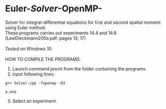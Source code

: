 # Euler-_Solver_-OpenMP-
Solver for integral-differential equations for first and second spatial moment using Euler method.\
These programs carries out experiments 14.4 and 14.6 (LawDieckmann200a.pdf: pages 13, 17)
\
\
_Tested on Windows 10._
\
\
HOW TO COMPILE THE PROGRAMS:

1. Launch command promt from the folder containing the programs.
2. input following lines:
```
g++ Solver.cpp -fopenmp -O3
```
```
a.exe
```
3. Select an experiment.
